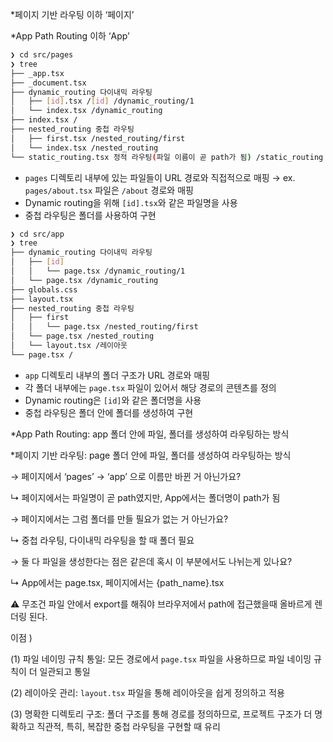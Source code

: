 \*페이지 기반 라우팅 이하 ‘페이지’

\*App Path Routing 이하 ‘App’

```bash
❯ cd src/pages
❯ tree
├── _app.tsx
├── _document.tsx
├── dynamic_routing 다이내믹 라우팅
│   ├── [id].tsx /[id] /dynamic_routing/1
│   └── index.tsx /dynamic_routing
├── index.tsx /
├── nested_routing 중첩 라우팅
│   ├── first.tsx /nested_routing/first
│   └── index.tsx /nested_routing
└── static_routing.tsx 정적 라우팅(파일 이름이 곧 path가 됨) /static_routing
```

- `pages` 디렉토리 내부에 있는 파일들이 URL 경로와 직접적으로 매핑
  → ex. `pages/about.tsx` 파일은 `/about` 경로와 매핑
- Dynamic routing을 위해 `[id].tsx`와 같은 파일명을 사용
- 중첩 라우팅은 폴더를 사용하여 구현

```bash
❯ cd src/app
❯ tree
├── dynamic_routing 다이내믹 라우팅
│   ├── [id]
│   │   └── page.tsx /dynamic_routing/1
│   └── page.tsx /dynamic_routing
├── globals.css
├── layout.tsx
├── nested_routing 중첩 라우팅
│   ├── first
│   │   └── page.tsx /nested_routing/first
│   └── page.tsx /nested_routing
│   └── layout.tsx /레이아웃
└── page.tsx /
```

- `app` 디렉토리 내부의 폴더 구조가 URL 경로와 매핑
- 각 폴더 내부에는 `page.tsx` 파일이 있어서 해당 경로의 콘텐츠를 정의
- Dynamic routing은 `[id]`와 같은 폴더명을 사용
- 중첩 라우팅은 폴더 안에 폴더를 생성하여 구현

\*App Path Routing: app 폴더 안에 파일, 폴더를 생성하여 라우팅하는 방식

\*페이지 기반 라우팅: page 폴더 안에 파일, 폴더를 생성하여 라우팅하는 방식

→ 페이지에서 ‘pages’ → ‘app’ 으로 이름만 바뀐 거 아닌가요?

↳ 페이지에서는 파일명이 곧 path였지만, App에서는 폴더명이 path가 됨

→ 페이지에서는 그럼 폴더를 만들 필요가 없는 거 아닌가요?

↳ 중첩 라우팅, 다이내믹 라우팅을 할 때 폴더 필요

→ 둘 다 파일을 생성한다는 점은 같은데 혹시 이 부분에서도 나뉘는게 있나요?

↳ App에서는 page.tsx, 페이지에서는 {path_name}.tsx

⚠️ 무조건 파일 안에서 export를 해줘야 브라우저에서 path에 접근했을때 올바르게 렌더링 된다.

이점 )

(1) 파일 네이밍 규칙 통일: 모든 경로에서 `page.tsx` 파일을 사용하므로 파일 네이밍 규칙이 더 일관되고 통일

(2) 레이아웃 관리: `layout.tsx` 파일을 통해 레이아웃을 쉽게 정의하고 적용

(3) 명확한 디렉토리 구조: 폴더 구조를 통해 경로를 정의하므로, 프로젝트 구조가 더 명확하고 직관적, 특히, 복잡한 중첩 라우팅을 구현할 때 유리

